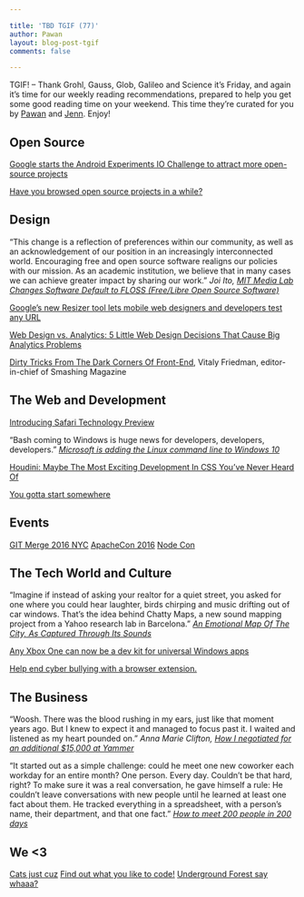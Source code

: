 ```yaml
---

title: 'TBD TGIF (77)'
author: Pawan
layout: blog-post-tgif
comments: false

---
```



TGIF! – Thank Grohl, Gauss, Glob, Galileo and Science it’s Friday, and again it’s time for our weekly reading recommendations, prepared to help you get some good reading time on your weekend. This time they’re curated for you by [Pawan](https://twitter.com/pawanmurthy92) and [Jenn](http://twitter.com/jennwrites). Enjoy!


## Open Source  

[Google starts the Android Experiments IO Challenge to attract more open-source projects](http://venturebeat.com/2016/03/25/google-starts-the-android-experiments-io-challenge-to-attract-more-open-source-projects/)  

[Have you browsed open source projects in a while?](https://github.com/explore)


## Design

“This change is a reflection of preferences within our community, as well as an acknowledgement of our position in an increasingly interconnected world. Encouraging free and open source software realigns our policies with our mission. As an academic institution, we believe that in many cases we can achieve greater impact by sharing our work.”
<cite>Joi Ito, [MIT Media Lab Changes Software Default to FLOSS (Free/Libre Open Source Software)](https://medium.com/mit-media-lab/mit-media-lab-changes-software-default-to-floss-4305e478e40)</cite>

[Google’s new Resizer tool lets mobile web designers and developers test any URL](http://thenextweb.com/dd/2016/03/03/googles-new-resizer-tool-lets-mobile-web-designers-and-developers-test-any-url/#gref)  

[Web Design vs. Analytics: 5 Little Web Design Decisions That Cause Big Analytics Problems](https://www.orbitmedia.com/blog/web-design-analytics/)  

[Dirty Tricks From The Dark Corners Of Front-End](https://speakerdeck.com/smashingmag/dirty-tricks-from-the-dark-corners-of-front-end), Vitaly Friedman, editor-in-chief of Smashing Magazine

## The Web and Development

[Introducing Safari Technology Preview](https://webkit.org/blog/6017/introducing-safari-technology-preview/)  

“Bash coming to Windows is huge news for developers, developers, developers.”
<cite>[Microsoft is adding the Linux command line to Windows 10](http://www.theverge.com/2016/3/30/11331014/microsoft-windows-linux-ubuntu-bash)</cite>  

[Houdini: Maybe The Most Exciting Development In CSS You’ve Never Heard Of](https://www.smashingmagazine.com/2016/03/houdini-maybe-the-most-exciting-development-in-css-youve-never-heard-of/)

[You gotta start somewhere](http://stackify.com/18-websites-every-developer-should-visit-right-now/)


## Events
[GIT Merge 2016 NYC](http://git-merge.com/)
[ApacheCon 2016](http://events.linuxfoundation.org/events/apachecon-north-america)
[Node Con](http://events.linuxfoundation.org/events/node-interactive)

## The Tech World and Culture

“Imagine if instead of asking your realtor for a quiet street, you asked for one where you could hear laughter, birds chirping and music drifting out of car windows. That’s the idea behind Chatty Maps, a new sound mapping project from a Yahoo research lab in Barcelona.”
<cite>[An Emotional Map Of The City, As Captured Through Its Sounds](http://www.fastcodesign.com/3058240/an-emotional-map-of-the-city-as-captured-through-its-sounds?partner=rss)</cite>  

[Any Xbox One can now be a dev kit for universal Windows apps](http://www.theverge.com/2016/3/30/11331366/xbox-one-dev-mode-windows-apps)  

[Help end cyber bullying with a browser extension.](http://reword.it/#/)

## The Business  

“Woosh. There was the blood rushing in my ears, just like that moment years ago. But I knew to expect it and managed to focus past it. I waited and listened as my heart pounded on.”
<cite>Anna Marie Clifton, [How I negotiated for an additional $15,000 at Yammer](https://medium.com/@TweetAnnaMarie/how-i-negotiated-for-an-additional-15-000-at-yammer-2d3c137623ec#.ks1e82ef3)</cite>

“It started out as a simple challenge: could he meet one new coworker each workday for an entire month? One person. Every day. Couldn’t be that hard, right? To make sure it was a real conversation, he gave himself a rule: He couldn’t leave conversations with new people until he learned at least one fact about them. He tracked everything in a spreadsheet, with a person’s name, their department, and that one fact.”
<cite>[How to meet 200 people in 200 days](https://slackhq.com/how-to-meet-200-people-in-200-days-bd4533699885#.6w6n0o6ma)</cite>

## We <3

[Cats just cuz](https://www.youtube.com/watch?v=mPuAVRmV3DU)
[Find out what you like to code!](http://lifehacker.com/decide-which-programming-language-to-learn-with-this-in-1751673162)
[Underground Forest say whaaa?](http://www.jpl.nasa.gov/news/news.php?feature=6241)
